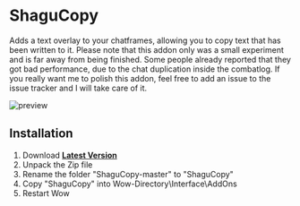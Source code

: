 # ShaguCopy

Adds a text overlay to your chatframes, allowing you to copy text that has been written to it. Please note that this addon only was a small experiment and is far away from being finished. Some people already reported that they got bad performance, due to the chat duplication inside the combatlog. If you really want me to polish this addon, feel free to add an issue to the issue tracker and I will take care of it.

![preview](https://i.imgur.com/b2izwIx.png)

## Installation
1. Download **[Latest Version](https://github.com/shagu/ShaguCopy/archive/master.zip)**
2. Unpack the Zip file
3. Rename the folder "ShaguCopy-master" to "ShaguCopy"
4. Copy "ShaguCopy" into Wow-Directory\Interface\AddOns
5. Restart Wow